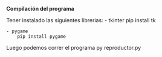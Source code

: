 **Compilación del programa**

Tener instalado las siguientes librerias:
    - tkinter
        pip install tk

    - pygame
        pip install pygame

Luego podemos correr el programa
    py reproductor.py
